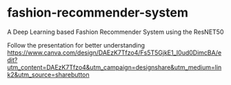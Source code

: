# fashion-recommender-system
A Deep Learning based Fashion Recommender System using the ResNET50

Follow the presentation for better understanding
https://www.canva.com/design/DAEzK7Tfzo4/Fs5T5GjkE1_I0ud0DimcBA/edit?utm_content=DAEzK7Tfzo4&utm_campaign=designshare&utm_medium=link2&utm_source=sharebutton
